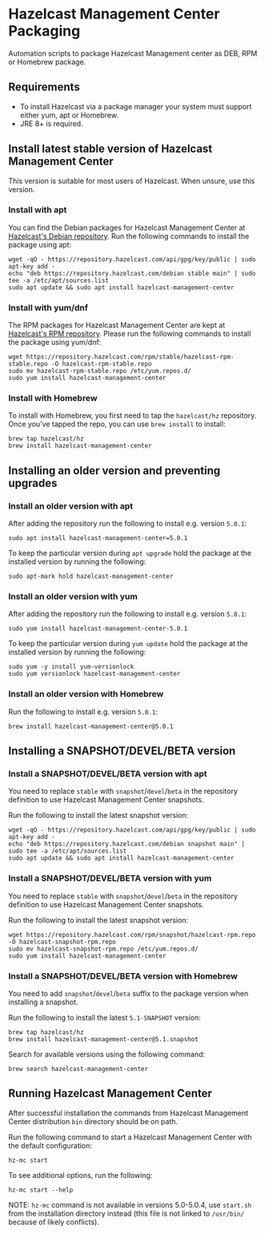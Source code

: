 # Hazelcast Management Center Packaging

Automation scripts to package Hazelcast Management center as DEB, RPM 
or Homebrew package.

## Requirements

- To install Hazelcast via a package manager your system must support
  either yum, apt or Homebrew.
- JRE 8+ is required.

## Install latest stable version of Hazelcast Management Center

This version is suitable for most users of Hazelcast. When unsure, use
this version.

### Install with apt

You can find the Debian packages for Hazelcast Management Center at
[Hazelcast's Debian repository](https://repository.hazelcast.com/debian).
Run the following commands to install the package using apt:

```
wget -qO - https://repository.hazelcast.com/api/gpg/key/public | sudo apt-key add -
echo "deb https://repository.hazelcast.com/debian stable main" | sudo tee -a /etc/apt/sources.list
sudo apt update && sudo apt install hazelcast-management-center
```

### Install with yum/dnf

The RPM packages for Hazelcast Management Center are kept at
[Hazelcast's RPM repository](https://repository.hazelcast.com/rpm/).
Please run the following commands to install the package using yum/dnf:

```
wget https://repository.hazelcast.com/rpm/stable/hazelcast-rpm-stable.repo -O hazelcast-rpm-stable.repo
sudo mv hazelcast-rpm-stable.repo /etc/yum.repos.d/
sudo yum install hazelcast-management-center
```

### Install with Homebrew

To install with Homebrew, you first need to tap the `hazelcast/hz`
repository. Once you’ve tapped the repo, you can use `brew install` to
install:

```
brew tap hazelcast/hz
brew install hazelcast-management-center
```

## Installing an older version and preventing upgrades

### Install an older version with apt

After adding the repository run the following to install e.g.
version `5.0.1`:

```
sudo apt install hazelcast-management-center=5.0.1
```

To keep the particular version during `apt upgrade` hold the package at
the installed version by running the following:

```
sudo apt-mark hold hazelcast-management-center
```

### Install an older version with yum

After adding the repository run the following to install e.g.
version `5.0.1`:

```
sudo yum install hazelcast-management-center-5.0.1
```

To keep the particular version during `yum update` hold the package at
the installed version by running the following:

```
sudo yum -y install yum-versionlock
sudo yum versionlock hazelcast-management-center
```

### Install an older version with Homebrew

Run the following to install e.g. version `5.0.1`:

```
brew install hazelcast-management-center@5.0.1
```

## Installing a SNAPSHOT/DEVEL/BETA version

### Install a SNAPSHOT/DEVEL/BETA version with apt

You need to replace `stable` with `snapshot`/`devel`/`beta` in the
repository definition to use Hazelcast Management Center snapshots.

Run the following to install the latest snapshot version:

```
wget -qO - https://repository.hazelcast.com/api/gpg/key/public | sudo apt-key add -
echo "deb https://repository.hazelcast.com/debian snapshot main" | sudo tee -a /etc/apt/sources.list
sudo apt update && sudo apt install hazelcast-management-center
```

### Install a SNAPSHOT/DEVEL/BETA version with yum

You need to replace `stable` with `snapshot`/`devel`/`beta` in the
repository definition to use Hazelcast Management Center snapshots.

Run the following to install the latest snapshot version:

```
wget https://repository.hazelcast.com/rpm/snapshot/hazelcast-rpm.repo -O hazelcast-snapshot-rpm.repo
sudo mv hazelcast-snapshot-rpm.repo /etc/yum.repos.d/
sudo yum install hazelcast-management-center
```

### Install a SNAPSHOT/DEVEL/BETA version with Homebrew

You need to add `snapshot`/`devel`/`beta` suffix to the package version when
installing a snapshot.

Run the following to install the latest `5.1-SNAPSHOT` version:

```
brew tap hazelcast/hz
brew install hazelcast-management-center@5.1.snapshot
```

Search for available versions using the following command:

```
brew search hazelcast-management-center
```

## Running Hazelcast Management Center

After successful installation the commands from Hazelcast Management 
Center distribution `bin` directory should be on path.

Run the following command to start a Hazelcast Management Center with
the default configuration:

```
hz-mc start
``` 

To see additional options, run the following:

```
hz-mc start --help
```

NOTE: `hz-mc` command is not available in versions 5.0-5.0.4, use 
`start.sh` from the installation directory instead (this file is not 
linked to `/usr/bin/` because of likely conflicts).
